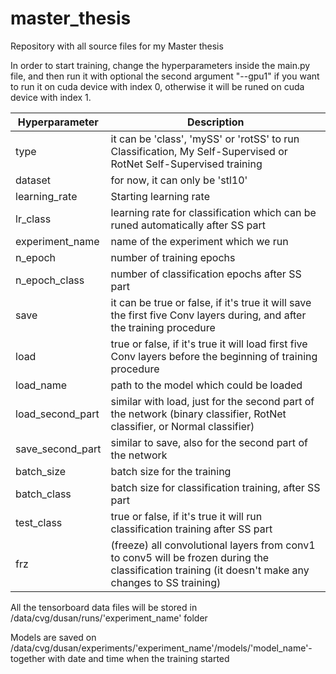 # master_thesis
Repository with all source files for my Master thesis

In order to start training, change the hyperparameters 
inside the main.py file, and then run it with optional 
the second argument "--gpu1" if you want to run it on cuda device with index 0, otherwise it will be runed on cuda device with index 1.


| Hyperparameter  | Description |
| ------------- | ------------- |
| type  | it can be 'class', 'mySS' or 'rotSS' to run Classification, My Self-Supervised or RotNet Self-Supervised training  |
| dataset  | for now, it can only be 'stl10' |
| learning_rate  | Starting learning rate  |
| lr_class  | learning rate for classification which can be runed automatically after SS part |
| experiment_name | name of the experiment which we run |
| n_epoch | number of training epochs  |
| n_epoch_class | number of classification epochs after SS part  |
| save | it can be true or false, if it's true it will save the first five Conv layers during, and after the training procedure  |
|load | true or false, if it's true it will load first five Conv layers before the beginning of training procedure|
|load_name | path to the model which could be loaded|
|load_second_part | similar with load, just for the second part of the network (binary classifier, RotNet classifier, or Normal classifier) |
|save_second_part | similar to save, also for the second part of the network|
|batch_size | batch size for the training|
|batch_class | batch size for classification training, after SS part|
|test_class | true or false, if it's true it will run classification training after SS part|
|frz | (freeze) all convolutional layers from conv1 to conv5 will be frozen during the classification training (it doesn't make any changes to SS training)|

All the tensorboard data files will be stored in /data/cvg/dusan/runs/'experiment_name' folder

Models are saved on /data/cvg/dusan/experiments/'experiment_name'/models/'model_name'-together 
with date and time when the training started
